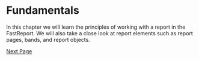 # Fundamentals

In this chapter we will learn the principles of working with a report in the FastReport. We will also take a close look at report elements such as report pages, bands, and report objects.

[Next Page](Report.md)
